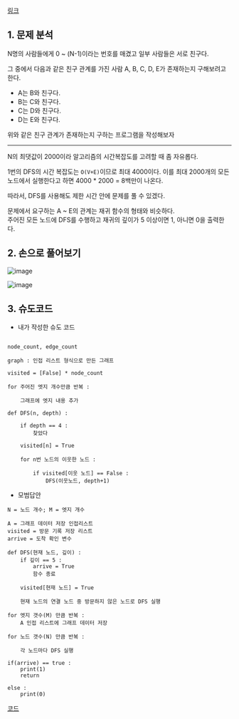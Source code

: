 [링크](https://www.acmicpc.net/problem/13023)

## 1. 문제 분석

N명의 사람들에게 0 ~ (N-1)이라는 번호를 매겼고 일부 사람들은 서로 친구다.

그 중에서 다음과 같은 친구 관계를 가진 사람 A, B, C, D, E가 존재하는지 구해보려고 한다.

- A는 B와 친구다.
- B는 C와 친구다.
- C는 D와 친구다.
- D는 E와 친구다.
  
위와 같은 친구 관계가 존재하는지 구하는 프로그램을 작성해보자

---

N의 최댓값이 2000이라 알고리즘의 시간복잡도를 고려할 때 좀 자유롭다. 

1번의 DFS의 시간 복잡도는 `O(V+E)`이므로 최대 4000이다. 이를 최대 2000개의 모든 노드에서 실행한다고 하면 4000 * 2000 = 8백만이 나온다. 

따라서, DFS를 사용해도 제한 시간 안에 문제를 풀 수 있겠다.

문제에서 요구하는 A ~ E의 관계는 재귀 함수의 형태와 비슷하다.  
주어진 모든 노드에 DFS를 수행하고 재귀의 깊이가 5 이상이면 1, 아니면 0을 출력한다. 

## 2. 손으로 풀어보기 

![image](../../image/day8/25번_001.png)

![image](../../image/day8/25번_002.png)

## 3. 슈도코드 

- 내가 작성한 슈도 코드 
``` 

node_count, edge_count

graph : 인접 리스트 형식으로 만든 그래프

visited = [False] * node_count

for 주어진 엣지 개수만큼 반복 : 

    그래프에 엣지 내용 추가 

def DFS(n, depth) : 

    if depth == 4 : 
        찾았다

    visited[n] = True 

    for n번 노드의 이웃한 노드 : 

        if visited[이웃 노드] == False : 
            DFS(이웃노드, depth+1)

```

- 모범답안

```
N = 노드 개수; M = 엣지 개수 

A = 그래프 데이터 저장 인접리스트 
visited = 방문 기록 저장 리스트 
arrive = 도착 확인 변수

def DFS(현재 노드, 깊이) : 
    if 깊이 == 5 : 
        arrive = True 
        함수 종료 
    
    visited[현재 노드] = True 

    현재 노드의 연결 노드 중 방문하지 않은 노드로 DFS 실행 

for 엣지 갯수(M) 만큼 반복 : 
    A 인접 리스트에 그래프 데이터 저장 

for 노드 갯수(N) 만큼 반복 : 
    
    각 노드마다 DFS 실행 

if(arrive) == true : 
    print(1)
    return

else : 
    print(0)

```

[코드](../../code/day8/25_친구관계파악하기.py)
